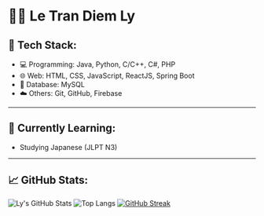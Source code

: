 # 👩‍💻 Le Tran Diem Ly

## 🚀 Tech Stack:
- 💻 Programming: Java, Python, C/C++, C#, PHP
- 🌐 Web: HTML, CSS, JavaScript, ReactJS, Spring Boot
- 💾 Database: MySQL
- ☁️ Others: Git, GitHub, Firebase

---

## 🌱 Currently Learning:
- Studying Japanese (JLPT N3)

---

## 📈 GitHub Stats:
![Ly's GitHub Stats](https://github-readme-stats.vercel.app/api?username=diemly26&show_icons=true&theme=radical)
![Top Langs](https://github-readme-stats.vercel.app/api/top-langs/?username=diemly26&layout=compact&theme=radical)
[![GitHub Streak](https://streak-stats.demolab.com?user=diemly26&theme=radical&hide_border=true)](https://git.io/streak-stats)

